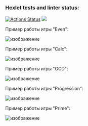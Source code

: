 ### Hexlet tests and linter status:
[![Actions Status](https://github.com/Jeleshka321/java-project-61/actions/workflows/hexlet-check.yml/badge.svg)](https://github.com/Jeleshka321/java-project-61/actions)
<a href="https://codeclimate.com/github/Jeleshka321/java-project-61/maintainability"><img src="https://api.codeclimate.com/v1/badges/0c3992f8083c8dc95583/maintainability" /></a>

Пример работы игры "Even":

![изображение](https://github.com/Jeleshka321/java-project-61/assets/78028927/050ac669-b0a5-41f5-8e62-4d9c4c66ddcb)

Пример работы игры "Calc":

![изображение](https://github.com/Jeleshka321/java-project-61/assets/78028927/c44d47cb-3c09-4c57-be19-b003b9d49877)

Пример работы игры "GCD":

![изображение](https://github.com/Jeleshka321/java-project-61/assets/78028927/17a59348-0a20-4a6e-95a7-1585f95668f4)

Пример работы игры "Progression":

![изображение](https://github.com/Jeleshka321/java-project-61/assets/78028927/55a1ee2c-8597-4181-aeff-685d015d7d68)

Пример работы игры "Prime":

![изображение](https://github.com/Jeleshka321/java-project-61/assets/78028927/bd6e807a-4c60-4599-a9a1-74791ac6a4c2)
